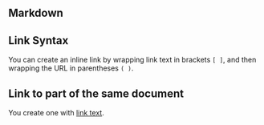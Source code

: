 ## Markdown

## Link Syntax

You can create an inline link by wrapping link text in brackets `[ ]`, and then wrapping the URL in parentheses `( )`.

## Link to part of the same document

You create one with [link text](#my-multi-word-header).
